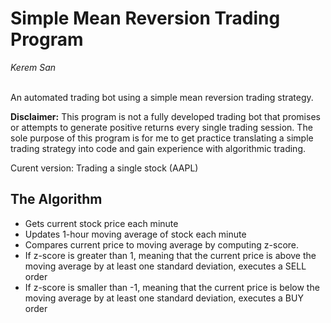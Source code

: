 # Simple Mean Reversion Trading Program

*Kerem San* 
<br/><br/>

An automated trading bot using a simple mean reversion trading strategy.

**Disclaimer:** This program is not a fully developed trading bot that 
promises or attempts to generate positive returns every single trading 
session. The sole purpose of this program is for me to get practice 
translating a simple trading strategy into code and gain experience 
with algorithmic trading.

Curent version: Trading a single stock (AAPL)

## The Algorithm

- Gets current stock price each minute
- Updates 1-hour moving average of stock each minute
- Compares current price to moving average by computing z-score.
- If z-score is greater than 1, meaning that the current price is above
  the moving average by at least one standard deviation, executes a SELL order
- If z-score is smaller than -1, meaning that the current price is below
  the moving average by at least one standard deviation, executes a BUY order